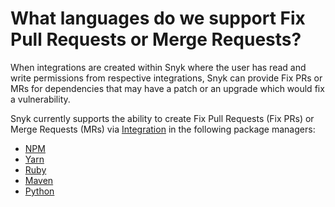 # What languages do we support Fix Pull Requests or Merge Requests?

When integrations are created within Snyk where the user has read and write permissions from respective integrations, Snyk can provide Fix PRs or MRs for dependencies that may have a patch or an upgrade which would fix a vulnerability.

Snyk currently supports the ability to create Fix Pull Requests \(Fix PRs\) or Merge Requests \(MRs\) via [Integration](https://snyk.gitbook.io/user-docs/integrations) in the following package managers:

* [NPM](https://snyk.gitbook.io/user-docs/snyk-open-source/language-and-package-manager-support/snyk-for-javascript)
* [Yarn](https://snyk.gitbook.io/user-docs/snyk-open-source/language-and-package-manager-support/snyk-for-javascript)
* [Ruby](https://snyk.gitbook.io/user-docs/snyk-open-source/language-and-package-manager-support/snyk-for-ruby)
* [Maven](https://support.snyk.io/hc/en-us/articles/360003817357-Snyk-for-Java-Gradle-Maven-)
* [Python](https://snyk.gitbook.io/user-docs/snyk-open-source/language-and-package-manager-support/snyk-for-python)

